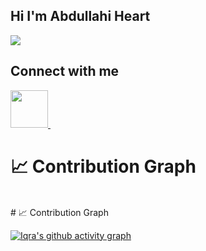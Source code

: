 ## Hi I'm Abdullahi Heart  </hr>
<img  align="center"  src="https://github-readme-stats.vercel.app/api?username=abdullahiheart&show_icons=true&theme=dracula" />

## Connect with me
   <a href="https://twitter.com/AbdulahHeart">
    <img width="60px" src="https://www.vectorlogo.zone/logos/twitter/twitter-official.svg" />
  </a>&ensp;


# 📈 Contribution Graph 
<br />
# 📈 Contribution Graph 
<br />

[![Iqra's github activity graph](https://github-readme-activity-graph.cyclic.app/graph?username=iqra-abdi&bg_color=0d1117&color=616090&line=3b3b3b&point=3e3c3c&area=true&hide_border=true)](https://github.com/IQRA-ABDI)
